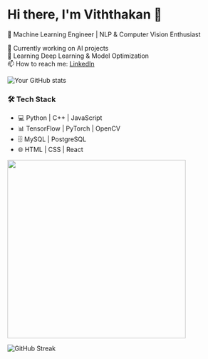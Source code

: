 # Hi there, I'm Viththakan 👋
🚀 Machine Learning Engineer | NLP & Computer Vision Enthusiast  

🔭 Currently working on AI projects  
🌱 Learning Deep Learning & Model Optimization  
📫 How to reach me: [LinkedIn](https://www.linkedin.com/in/rviththakan/)  


![Your GitHub stats](https://github-readme-stats.vercel.app/api?username=RViththakan&show_icons=true&theme=radical)


### 🛠 Tech Stack
- 💻 Python | C++ | JavaScript  
- 📊 TensorFlow | PyTorch | OpenCV  
- 🗄 MySQL | PostgreSQL  
- 🌐 HTML | CSS | React  

<img src="https://your-image-url.com" width="400px" />

![GitHub Streak](https://streak-stats.demolab.com/?user=RViththakan&theme=dark)


